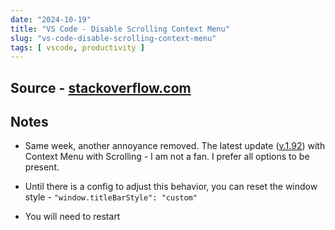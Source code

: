```yaml
---
date: "2024-10-19"
title: "VS Code - Disable Scrolling Context Menu"
slug: "vs-code-disable-scrolling-context-menu"
tags: [ vscode, productivity ]
---
```




## Source - [stackoverflow.com][1]

## Notes
* Same week, another annoyance removed. The latest update ([v.1.92][2]) with Context Menu with Scrolling - I am not a fan. I prefer all options to be present.
* Until there is a config to adjust this behavior, you can reset the window style - `"window.titleBarStyle": "custom"`
* You will need to restart



   [1]: https://stackoverflow.com/questions/78866375/
   [2]: https://code.visualstudio.com/updates/v1_92
